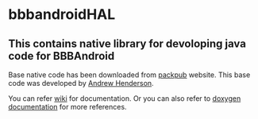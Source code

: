 bbbandroidHAL
===============================

This contains native library for devoloping java code for BBBAndroid 
--------------------------------

Base native code has been downloaded from [packpub](https://www.packtpub.com/books/content/support) website. This base code was developed by [Andrew Henderson](https://icculus.org/~hendersa/).

You can refer [wiki](https://github.com/ankurayadav/bbbandroidHAL/wiki) for documentation.
Or you can also refer to [doxygen documentation](ankurayadav.github.io/bbbandroidHAL) for more references.